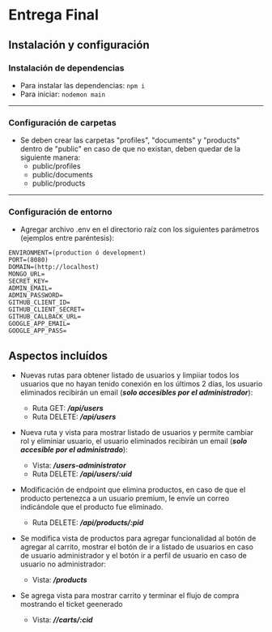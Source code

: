 # Entrega Final

## Instalación y configuración

### Instalación de dependencias

- Para instalar las dependencias: `npm i`
- Para iniciar: `nodemon main`

---

### Configuración de carpetas

- Se deben crear las carpetas "profiles", "documents" y "products" dentro de "public" en caso de que no existan, deben quedar de la siguiente manera:
  - public/profiles
  - public/documents
  - public/products

---

### Configuración de entorno

- Agregar archivo .env en el directorio raíz con los siguientes parámetros (ejemplos entre paréntesis):

```env
ENVIRONMENT=(production ó development)
PORT=(8080)
DOMAIN=(http://localhost)
MONGO_URL=
SECRET_KEY=
ADMIN_EMAIL=
ADMIN_PASSWORD=
GITHUB_CLIENT_ID=
GITHUB_CLIENT_SECRET=
GITHUB_CALLBACK_URL=
GOOGLE_APP_EMAIL=
GOOGLE_APP_PASS=
```

## Aspectos incluídos

- Nuevas rutas para obtener listado de usuarios y limpiiar todos los usuarios que no hayan tenido conexión en los últimos 2 días, los usuario eliminados recibirán un email (**_solo accesibles por el administrador_**):

  - Ruta GET: **_/api/users_**
  - Ruta DELETE: **_/api/users_**

- Nueva ruta y vista para mostrar listado de usuarios y permite cambiar rol y eliminiar usuario, el usuario eliminados recibirán un email (**_solo accesible por el administrado_**):

  - Vista: **_/users-administrator_**
  - Ruta DELETE: **_/api/users/:uid_**

- Modificación de endpoint que elimina productos, en caso de que el producto pertenezca a un usuario premium, le envíe un correo indicándole que el producto fue eliminado.

  - Ruta DELETE: **_/api/products/:pid_**

- Se modifica vista de productos para agregar funcionalidad al botón de agregar al carrito, mostrar el botón de ir a listado de usuarios en caso de usuario administrador y el botón ir a perfil de usuario en caso de usuario no administrador:

  - Vista: **_/products_**

- Se agrega vista para mostrar carrito y terminar el flujo de compra mostrando el ticket geenerado
  - Vista: **_//carts/:cid_**
